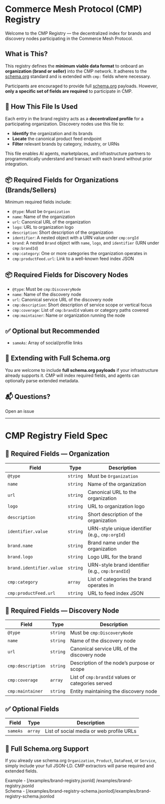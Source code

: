 # Commerce Mesh Protocol (CMP) Registry

Welcome to the CMP Registry — the decentralized index for brands and discovery nodes participating in the Commerce Mesh Protocol.

## What is This?
This registry defines the **minimum viable data format** to onboard an **organization (brand or seller)** into the CMP network. It adheres to the [schema.org](https://schema.org/Organization) standard and is extended with `cmp:` fields where necessary.

Participants are encouraged to provide full [schema.org](https://schema.org) payloads. However, **only a specific set of fields are required** to participate in CMP.


## 🧠 How This File Is Used
Each entry in the brand registry acts as a **decentralized profile** for a participating organization. Discovery nodes use this file to:
- **Identify** the organization and its brands
- **Locate** the canonical product feed endpoint
- **Filter** relevant brands by category, industry, or URNs

This file enables AI agents, marketplaces, and infrastructure partners to programmatically understand and transact with each brand without prior integration.



## 📦 Required Fields for Organizations (Brands/Sellers)

Minimum required fields include:
- `@type`: Must be `Organization`
- `name`: Name of the organization
- `url`: Canonical URL of the organization
- `logo`: URL to organization logo
- `description`: Short description of the organization
- `identifier`: A nested object with a URN value under `cmp:orgId`
- `brand`: A nested `Brand` object with `name`, `logo`, and `identifier` (URN under `cmp:brandId`)
- `cmp:category`: One or more categories the organization operates in
- `cmp:productFeed.url`: Link to a well-known feed index JSON

## 📦 Required Fields for Discovery Nodes
- `@type`: Must be `cmp:DiscoveryNode`
- `name`: Name of the discovery node
- `url`: Canonical service URL of the discovery node
- `cmp:description`: Short description of service scope or vertical focus
- `cmp:coverage`: List of `cmp:brandId` values or category paths covered
- `cmp:maintainer`: Name or organization running the node

## ✅ Optional but Recommended
- `sameAs`: Array of social/profile links

## 🧩 Extending with Full Schema.org
You are welcome to include **full schema.org payloads** if your infrastructure already supports it. CMP will index required fields, and agents can optionally parse extended metadata.


## 📬 Questions?
Open an issue 

---

# CMP Registry Field Spec

## 🔐 Required Fields — Organization
| Field | Type | Description |
| --- | --- | --- |
| `@type` | `string` | Must be `Organization` |
| `name` | `string` | Name of the organization |
| `url` | `string` | Canonical URL to the organization |
| `logo` | `string` | URL to organization logo |
| `description` | `string` | Short description of the organization |
| `identifier.value` | `string` | URN-style unique identifier (e.g., `cmp:orgId`) |
| `brand.name` | `string` | Brand name under the organization |
| `brand.logo` | `string` | Logo URL for the brand |
| `brand.identifier.value` | `string` | URN-style brand identifier (e.g., `cmp:brandId`) |
| `cmp:category` | `array` | List of categories the brand operates in |
| `cmp:productFeed.url` | `string` | URL to feed index JSON |

## 🔐 Required Fields — Discovery Node
| Field | Type | Description |
| --- | --- | --- |
| `@type` | `string` | Must be `cmp:DiscoveryNode` |
| `name` | `string` | Name of the discovery node |
| `url` | `string` | Canonical service URL of the discovery node |
| `cmp:description` | `string` | Description of the node’s purpose or scope |
| `cmp:coverage` | `array` | List of `cmp:brandId` values or categories served |
| `cmp:maintainer` | `string` | Entity maintaining the discovery node |

## ✅ Optional Fields
| Field | Type | Description |
| --- | --- | --- |
| `sameAs` | `array` | List of social media or web profile URLs |

## 🧩 Full Schema.org Support
If you already use schema.org `Organization`, `Product`, `DataFeed`, or `Service`, simply include your full JSON-LD. CMP extractors will parse required and extended fields.

Example - [/examples/brand-registry.jsonld] /examples/brand-registry.jsonld  
Schema - [/examples/brand-registry-schema.jsonlod]/examples/brand-registry-schema.jsonlod
